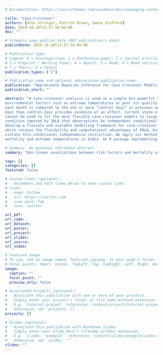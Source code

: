 ```yaml
---
# Documentation: https://sourcethemes.com/academic/docs/managing-content/

title: "Case-Crossover"
authors: [Alex Stringer, Patrick Brown, Jamie Stafford]
date: 2019-10-18T13:57:18-04:00
doi: ""

# Schedule page publish date (NOT publication's date).
publishDate: 2019-10-18T13:57:18-04:00

# Publication type.
# Legend: 0 = Uncategorized; 1 = Conference paper; 2 = Journal article;
# 3 = Preprint / Working Paper; 4 = Report; 5 = Book; 6 = Book section;
# 7 = Thesis; 8 = Patent
publication_types: ["2"]

# Publication name and optional abbreviated publication name.
publication: "Approximate Bayesian Inference for Case Crossover Models"
publication_short: ""

abstract: "A case-crossover analysis is used as a simple but powerful tool for estimating the effect of short-term
environmental factors such as extreme temperatures or poor air quality on mortality. The environment on the day of
each death is compared to the one or more “control days” in previous weeks, and higher levels of exposure on death
days than control days provides evidence of an effect. Current state-of-the-art methodology and software (INLA)
cannot be used to fit the most flexible case-crossover models to large datasets, because these models violate the
condition imposed by INLA that observations be independent conditional on the latent variables. In this paper we
develop a flexible and scalable modelling framework for case-crossover models with linear and semi-parameteric effects
which retains the flexibility and computational advantages of INLA, but accomodates a broad class of models that
violate this conditional independence restriction. We apply our method to quantify non-linear associations between
mortality and extreme temperatures in India. An R package implementing our methods will be released publicly."

# Summary. An optional shortened abstract.
summary: "Non-linear associations between risk factors and mortality using data only from subjects who died."

tags: []
categories: []
featured: false

# Custom links (optional).
#   Uncomment and edit lines below to show custom links.
# links:
# - name: Follow
#   url: https://twitter.com
#   icon_pack: fab
#   icon: twitter

url_pdf:
url_code:
url_dataset:
url_poster:
url_project:
url_slides:
url_source:
url_video:

# Featured image
# To use, add an image named `featured.jpg/png` to your page's folder. 
# Focal points: Smart, Center, TopLeft, Top, TopRight, Left, Right, BottomLeft, Bottom, BottomRight.
image:
  caption: ""
  focal_point: ""
  preview_only: false

# Associated Projects (optional).
#   Associate this publication with one or more of your projects.
#   Simply enter your project's folder or file name without extension.
#   E.g. `internal-project` references `content/project/internal-project/index.md`.
#   Otherwise, set `projects: []`.
projects: []

# Slides (optional).
#   Associate this publication with Markdown slides.
#   Simply enter your slide deck's filename without extension.
#   E.g. `slides: "example"` references `content/slides/example/index.md`.
#   Otherwise, set `slides: ""`.
slides: ""
---
```

